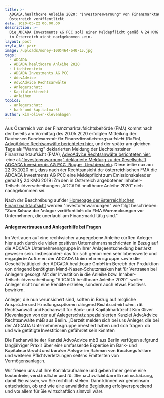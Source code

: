 ```yaml
---
title: >-
  ADCADA.healthcare Anleihe 2020: "Investorenwarnung" von Finanzmarktaufsicht in
  Österreich veröffentlicht
date: 2020-05-22 00:00:00
description: >-
  Die ADCADA Investments AG PCC soll einer Meldepflicht gemäß § 24 KMG 2019 iZm
  in Österreich nicht nachgekommen sein.
layout: post
style_id: post
image: /uploads/money-1005464-640-10.jpg
tags:
  - ADCADA
  - ADCADA.healthcare Anleihe 2020
  - Liechtenstein
  - ADCADA Investments AG PCC
  - AdovAdvice
  - AdvoAdvice Rechtsanwälte
  - Anlegerschutz
  - Kapitalmrktrecht
  - Anleihen
topics:
  - anlegerschutz
  - bank-und-kapitalmarkt
author: kim-oliver-klevenhagen
---
```


Aus Österreich von der Finanzmarktaufsichtsbehörde (FMA) kommt nach der bereits am Vormittag des 20.05.2020 erfolgten Mitteilung der Deutschen Bundesanstalt für Finanzdienstleistungsaufsicht (BaFin), [AdvoAdvice Rechtsanwälte berichteten hier](https://advoadvice.de/blog/adcada-unternehmensgruppe-erneute-bafin-meldung-k%C3%B6nnte-anleger-beunruhigen/), und der später am gleichen Tage als "Warnung" deklarierten Meldung der Liechteinsteiner Finanzmarktaufsicht (FMA), [AdvoAdvice Rechtsanwälte berichteten hier](https://advoadvice.de/blog/finanzmarktaufsicht-liechtenstein-warnt-vor-anleihen-adcada-healthcare-anleihe-2020-adcada-money-hypozins-und-adcada-money-festzins/), &nbsp;eine als["Investorenwarnung" deklarierte Meldung zu der Gesellschaft ADCADA Investments AG PCC, Ruggel, Liechtenstein](https://www.fma.gv.at/adcada-investments-ag-pcc/). Diese teilte nun am 22.05.2020 mit, dass nach der Rechtsansicht der österreichischen FMA die ADCADA Investments AG PCC eine Meldepflicht zum Emissionskalender gemä&szlig; &sect; 24 KMG 2019 iZm den in Österreich angebotenen Inhaber-Teilschuldverschreibungen „ADCADA.healthcare Anleihe 2020“ nicht nachgekommen sei.&nbsp;

Nach der Beschreibung auf der [Homepage der österreichischen Finanzmarktaufsicht](https://www.fma.gv.at/) werden "Investorenwarnungen" wie folgt beschrieben: "Zum Schutz der Anleger veröffentlicht die FMA Warnmeldungen vor Unternehmen, die unerlaubt am Finanzmarkt tätig sind."

#### Anlegervertrauen und Anlegerhilfe bei Fragen

Im Vertrauen auf eine rechtssicher ausgegebene Anleihe dürften Anleger hier auch durch die vielen positiven Unternehmensnachrichten in Bezug auf die ADCADA Unternehmensgruppe in Ihrer Anlageentscheidung bestärkt gewesen sein. Insbesondere das für sich genommen sehr lobenswerte und engagierte Auftreten der ADCADA Unternehmensgruppe sowie die Geschäftstätigkeit der ADCADA.healthcare GmbH im Bereich der Produktion von dringend benötigten Mund-Nasen-Schutzmasken hat für Vertrauen bei Anlegern gesorgt. Mit der Investition in die Anleihe bzw. Inhaber-Teilschuldverschreibung "ADCADA.healthcare Anleihe 2020" &nbsp;wollen Anleger nicht nur eine Rendite erzielen, sondern auch etwas Positives bewirken.&nbsp;

Anleger, die nun verunsichert sind, sollten in Bezug auf mögliche Ansprüche und Handlungsoptionen dringend Rechtsrat einholen, rät Rechtsanwalt und Fachanwalt für Bank- und Kapitalmarktrecht Kim Oliver Klevenhagen von der auf Anlegerschutz spezialisierten Kanzlei AdvoAdvice Rechtsanwälte mbB aus Berlin. „Derzeit melden sich bei uns Anleger, die bei der ADCADA Unternehmensgruppe investiert haben und sich fragen, ob und wie getätigte Investitionen gefährdet sein könnten

Die Fachanwälte der Kanzlei AdvoAdvice mbB aus Berlin verfügen aufgrund langjähriger Praxis über eine umfassende Expertise im Bank- und Kapitalmarktrecht und beraten Anleger im Rahmen von Beratungsfehlern und weiteren Pflichtverletzungen seitens Emittenten von Vermögensanlagen.&nbsp;

Wir freuen uns auf Ihre Kontaktaufnahme und geben Ihnen gerne eine kostenfreie, verständliche und für Sie nachvollziehbare Ersteinschätzung, damit Sie wissen, wo Sie rechtlich stehen. Dann können wir gemeinsam entscheiden, ob und wie eine anwaltliche Begleitung erfolgversprechend und vor allem für Sie wirtschaftlich sinnvoll wäre.